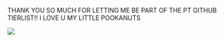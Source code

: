 THANK YOU SO MUCH FOR LETTING ME BE PART OF THE PT GITHUB TIERLIST!! I LOVE U MY LITTLE POOKANUTS

![](https://media.discordapp.net/attachments/1159136382065856635/1186964611115790406/Untitled183_20231220172624.png?ex=659529f0&is=6582b4f0&hm=8f0627959dd3d39570c1fb9155821e65869db51454338f421eee7b92179cec0b&)
